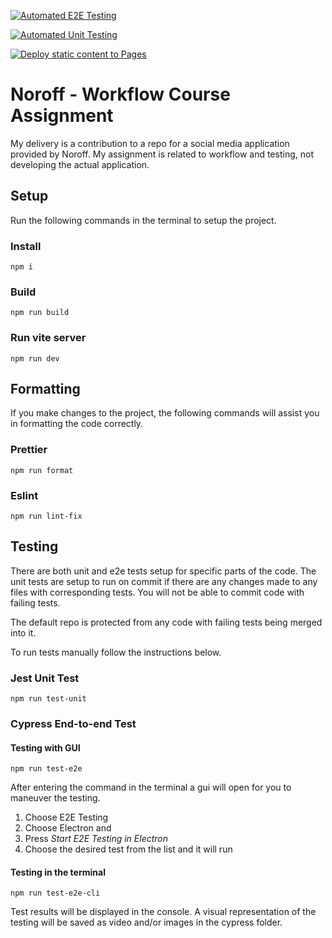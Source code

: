 [![Automated E2E Testing](https://github.com/olee2/social-media-client/actions/workflows/e2e-test.yml/badge.svg)](https://github.com/olee2/social-media-client/actions/workflows/e2e-test.yml)

[![Automated Unit Testing](https://github.com/olee2/social-media-client/actions/workflows/unit-test.yml/badge.svg)](https://github.com/olee2/social-media-client/actions/workflows/unit-test.yml)

[![Deploy static content to Pages](https://github.com/olee2/social-media-client/actions/workflows/pages.yml/badge.svg)](https://github.com/olee2/social-media-client/actions/workflows/pages.yml)

# Noroff - Workflow Course Assignment

My delivery is a contribution to a repo for a social media application provided by Noroff.
My assignment is related to workflow and testing, not developing the actual application.

## Setup

Run the following commands in the terminal to setup the project.

### Install

```
npm i
```

### Build

```
npm run build
```

### Run vite server

```
npm run dev
```

## Formatting

If you make changes to the project, the following commands will assist you in formatting the code correctly.

### Prettier

```
npm run format
```

### Eslint

```
npm run lint-fix
```

## Testing

There are both unit and e2e tests setup for specific parts of the code. The unit tests are setup to run on commit if there are any changes made to any files with corresponding tests. You will not be able to commit code with failing tests.

The default repo is protected from any code with failing tests being merged into it.

To run tests manually follow the instructions below.

### Jest Unit Test

```
npm run test-unit
```

### Cypress End-to-end Test

#### Testing with GUI

```
npm run test-e2e
```

After entering the command in the terminal a gui will open for you to maneuver the testing.

1. Choose E2E Testing
2. Choose Electron and
3. Press _Start E2E Testing in Electron_
4. Choose the desired test from the list and it will run

#### Testing in the terminal

```
npm run test-e2e-cli
```

Test results will be displayed in the console. A visual representation of the testing will be saved as video
and/or images in the cypress folder.
